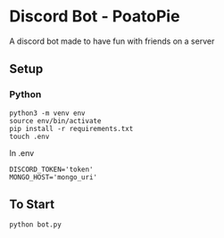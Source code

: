 # Discord Bot - PoatoPie

A discord bot made to have fun with friends on a server

## Setup

### Python

    python3 -m venv env
    source env/bin/activate
    pip install -r requirements.txt
    touch .env

In .env

    DISCORD_TOKEN='token'
    MONGO_HOST='mongo_uri'

## To Start

    python bot.py
